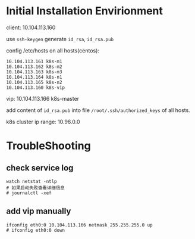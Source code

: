 
# Initial Installation Envirionment

client: 10.104.113.160

use `ssh-keygen` generate `id_rsa`, `id_rsa.pub`

config /etc/hosts on all hosts(centos):

```
10.104.113.161 k8s-m1
10.104.113.162 k8s-m2
10.104.113.163 k8s-m3
10.104.113.164 k8s-n1
10.104.113.165 k8s-n2
10.104.113.160 k8s-vip
```

vip: 10.104.113.166 k8s-master

add content of `id_rsa.pub` into file `/root/.ssh/authorized_keys` of all hosts.

k8s cluster ip range: 10.96.0.0


# TroubleShooting

## check service log
```
watch netstat -ntlp
# 如果启动失败查看详细信息
# journalctl -xef
```

## add vip manually

```
ifconfig eth0:0 10.104.113.166 netmask 255.255.255.0 up
# ifconfig eth0:0 down
```

